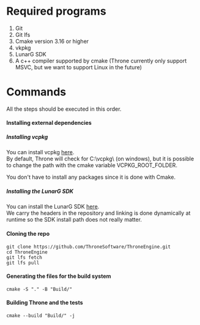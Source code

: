 # Required programs
1. Git
2. Git lfs
3. Cmake version 3.16 or higher
4. vkpkg
5. LunarG SDK
6. A c++ compiler supported by cmake (Throne currently only support MSVC, but we want to support Linux in the future)

# Commands
All the steps should be executed in this order.

#### Installing external dependencies

##### Installing vcpkg
You can install vcpkg [here](https://github.com/microsoft/vcpkg).  
By default, Throne will check for C:\vcpkg\ (on windows), but it is possible to change the path with the cmake variable VCPKG_ROOT_FOLDER.  

You don't have to install any packages since it is done with Cmake.

##### Installing the LunarG SDK
You can install the LunarG SDK [here](https://vulkan.lunarg.com/).  
We carry the headers in the repository and linking is done dynamically at runtime so the SDK install path does not really matter.

#### Cloning the repo
```
git clone https://github.com/ThroneSoftware/ThroneEngine.git
cd ThroneEngine
git lfs fetch
git lfs pull
```
#### Generating the files for the build system
```
cmake -S "." -B "Build/"
```
#### Building Throne and the tests
```
cmake --build "Build/" -j
```

